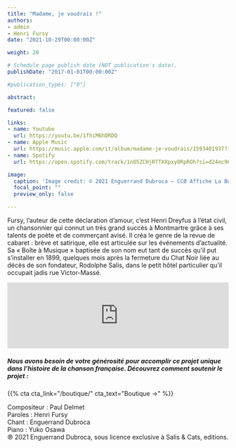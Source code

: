 ```yaml
---
title: "Madame, je voudrais !"
authors:
- admin
- Henri Fursy
date: "2021-10-29T00:00:00Z"

weight: 20

# Schedule page publish date (NOT publication's date).
publishDate: "2017-01-01T00:00:00Z"

#publication_types: ["0"]

abstract: 

featured: false

links:
- name: Youtube
  url: https://youtu.be/1fhiM6hDRDQ
- name: Apple Music
  url: https://music.apple.com/it/album/madame-je-voudrais/1593401937?i=1593402161&l=en
- name: Spotify
  url: https://open.spotify.com/track/1nO5ZCHjRTTXXpxy0RpROh?si=d24ec96c881c4d50

image:
  caption: 'Image credit: © 2021 Enguerrand Dubroca – CCØ Affiche La Boîte à Fursy, de Jules Grün – Paris Collections / Musée Carnavalet'
  focal_point: ""
  preview_only: false

---
```


Fursy, l’auteur de cette déclaration d’amour, c’est Henri Dreyfus à l’état civil, un chansonnier qui connut un très grand succès à Montmartre grâce à ses talents de poète et de commerçant avisé. Il créa le genre de la revue de cabaret : brève et satirique, elle est articulée sur les événements d’actualité. Sa « Boîte à Musique » baptisée de son nom eut tant de succès qu’il put s’installer en 1899, quelques mois après la fermeture du Chat Noir liée au décès de son fondateur, Rodolphe Salis, dans le petit hôtel particulier qu’il occupait jadis rue Victor-Massé.

<iframe allow="autoplay *; encrypted-media *;" frameborder="0" height="150" style="width:100%;max-width:720px;overflow:hidden;background:transparent;" sandbox="allow-forms allow-popups allow-same-origin allow-scripts allow-storage-access-by-user-activation allow-top-navigation-by-user-activation" src="https://embed.music.apple.com/it/album/madame-je-voudrais/1593401937?i=1593402161&l=en"></iframe>

##### Nous avons besoin de votre générosité pour accomplir ce projet unique dans l’histoire de la chanson française. Découvrez comment soutenir le projet :
{{% cta cta_link="/boutique/" cta_text="Boutique →" %}}

<p>Compositeur : Paul Delmet <br>
Paroles : Henri Fursy<br>
Chant : Enguerrand Dubroca<br>
Piano : Yuko Osawa<br>
℗ 2021 Enguerrand Dubroca, sous licence exclusive à Salis & Cats, editions.</p>


